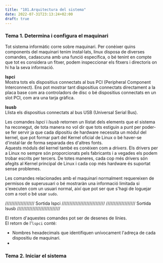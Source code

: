 ```yaml
---
title: "101.Arquitectura del sistema"
date: 2022-07-31T23:13:24+02:00
draft: true
---
```

### Tema 1. Determina i configura el maquinari

Tot sistema informàtic corre sobre maquinari.
Per conèixer quins components del maquinari tenim instal·lats, linux disposa de diverses comandes, cadascuna amb una funció específica, o bé tenint en compte que tot es considera un fitxer, podem inspeccionar els fitxers i directoris on hi ha la seva informació.

**lspci**   
Mostra tots els dispositius connectats al bus PCI (Peripheral Component Interconnect). Ens pot mostrar tant dispositius connectats directament a la placa base com ara controladors de disc o bé dispositius connectats en un slot PCI, com ara una tarja gràfica.  

**lsusb**  
Llista els dispositius connectats al bus USB (Universal Serial Bus).

Les comandes *lspci* i *lsusb* retornen un llistat dels elements que el sistema ha reconegut, de tota manera no vol dir que tots estiguin a punt per poder-se fer servir ja que cada dipositiu de hardware necessita un mòdul del kernel, que pot formar part del Kernel oficial de Linux o bé haver-se d'instal·lar de forma separada des d'altres fonts.  
Aquests mòduls del kernel també es conèixen com a *drivers*. Els drivers per a Linux no sempre són proporcionats pels fabricants i a vegades els podem trobar escrits per tercers. De totes maneres, cada cop més drivers són afegits al Kernel principal de Linux i cada cop més hardware és suportat sense problemes.  

Les comandes relacionades amb el maquinari normalment requereixen de permisos de superusuari o bé mostraràn una informació limitada si s'executen com un usuari normal, així que pot ser que s'hagi de loguejar com a root o bé usar ```sudo```.


/////////////////// Sortida lspci ////////////////////////////
/////////////////// Sortida lsusb ////////////////////////////

El retorn d'aquestes comandes pot ser de desenes de línies.  
El retorn de l'```lspci``` conté:
- Nombres hexadecimals que identifiquen unívocament l'adreça de cada dispositiu de maquinari.
- 

### Tema 2. Iniciar el sistema
